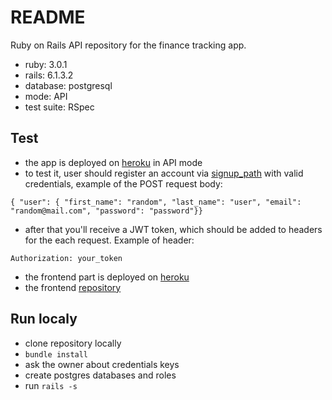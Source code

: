 # README

Ruby on Rails API repository for the finance tracking app.

- ruby: 3.0.1
- rails: 6.1.3.2
- database: postgresql
- mode: API
- test suite: RSpec

## Test
- the app is deployed on [heroku](https://spend-and-track.herokuapp.com/) in API mode
- to test it, user should register an account via [signup_path](https://spend-and-track.herokuapp.com/api/users) with valid credentials, example of the POST request body: 

`{ "user": { "first_name": "random", "last_name": "user", "email": "random@mail.com", "password": "password"}}`

- after that you'll receive a JWT token, which should be added to headers for the each request. Example of header: 

`Authorization: your_token`
 
- the frontend part is deployed on [heroku](https://spend-and-track-fe.herokuapp.com/) 
- the frontend [repository](https://github.com/OleksaRiabukha/spend-track-frontend)

## Run localy 

- clone repository locally 
- `bundle install`
- ask the owner about credentials keys
- create postgres databases and roles 
- run `rails -s`
